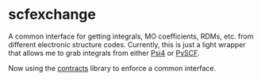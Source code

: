 # scfexchange
A common interface for getting integrals, MO coefficients, RDMs, etc. from
different electronic structure codes.  Currently, this is just a light wrapper
that allows me to grab integrals from either
[Psi4](https://github.com/psi4/psi4) or [PySCF](https://github.com/sunqm/pyscf).

Now using the [contracts](https://github.com/AndreaCensi/contracts) library to
enforce a common interface.
